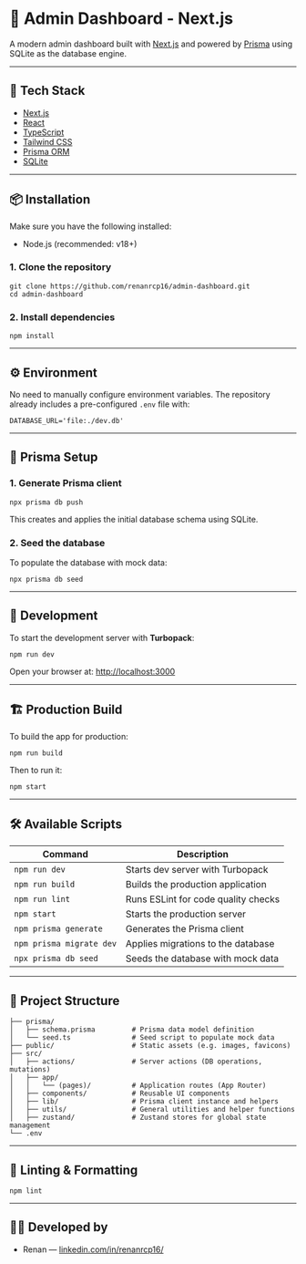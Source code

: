 # 🧠 Admin Dashboard - Next.js

A modern admin dashboard built with [Next.js](https://nextjs.org/) and powered by [Prisma](https://www.prisma.io/) using SQLite as the database engine.

---

## 🚀 Tech Stack

- [Next.js](https://nextjs.org/)
- [React](https://reactjs.org/)
- [TypeScript](https://www.typescriptlang.org/)
- [Tailwind CSS](https://tailwindcss.com/)
- [Prisma ORM](https://www.prisma.io/)
- [SQLite](https://www.sqlite.org/)

---

## 📦 Installation

Make sure you have the following installed:

- Node.js (recommended: v18+)

### 1. Clone the repository

```
git clone https://github.com/renanrcp16/admin-dashboard.git
cd admin-dashboard
```

### 2. Install dependencies

```
npm install
```

---

## ⚙️ Environment

No need to manually configure environment variables. The repository already includes a pre-configured `.env` file with:

```env
DATABASE_URL='file:./dev.db'
```

---

## 🔧 Prisma Setup

### 1. Generate Prisma client

```
npx prisma db push
```

This creates and applies the initial database schema using SQLite.

### 2. Seed the database

To populate the database with mock data:

```
npx prisma db seed
```

---

## 🧪 Development

To start the development server with **Turbopack**:

```
npm run dev
```

Open your browser at: [http://localhost:3000](http://localhost:3000)

---

## 🏗️ Production Build

To build the app for production:

```
npm run build
```

Then to run it:

```
npm start
```

---

## 🛠️ Available Scripts

| Command                  | Description                         |
| ------------------------ | ----------------------------------- |
| `npm run dev`            | Starts dev server with Turbopack    |
| `npm run build`          | Builds the production application   |
| `npm run lint`           | Runs ESLint for code quality checks |
| `npm start`              | Starts the production server        |
| `npm prisma generate`    | Generates the Prisma client         |
| `npm prisma migrate dev` | Applies migrations to the database  |
| `npx prisma db seed`     | Seeds the database with mock data   |

---

## 📁 Project Structure

```
├── prisma/
│   ├── schema.prisma         # Prisma data model definition
│   └── seed.ts               # Seed script to populate mock data
├── public/                   # Static assets (e.g. images, favicons)
├── src/
│   ├── actions/              # Server actions (DB operations, mutations)
│   ├── app/
│   │   └── (pages)/          # Application routes (App Router)
│   ├── components/           # Reusable UI components
│   ├── lib/                  # Prisma client instance and helpers
│   ├── utils/                # General utilities and helper functions
│   ├── zustand/              # Zustand stores for global state management
└── .env
```

---

## 🧹 Linting & Formatting

```
npm lint
```

---

## 👨‍💻 Developed by

- Renan — [linkedin.com/in/renanrcp16/](https://www.linkedin.com/in/renanrcp16/)
